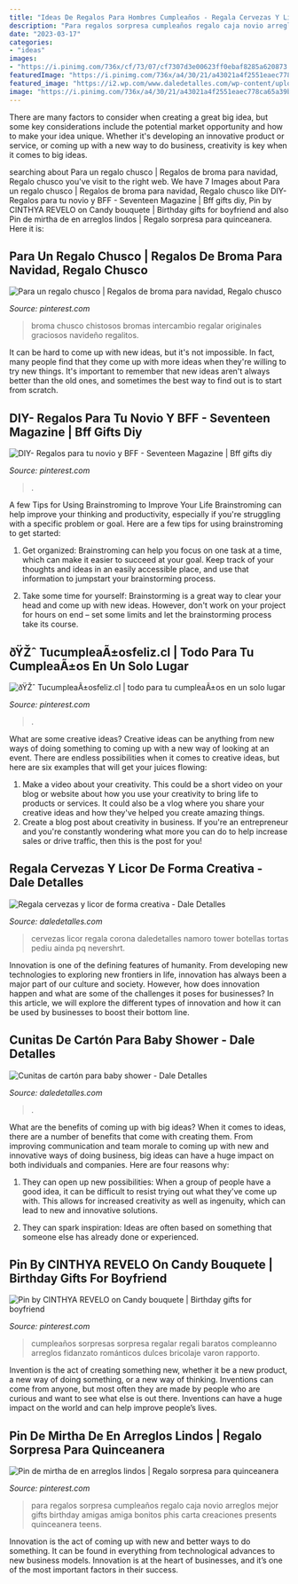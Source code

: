 ```yaml
---
title: "Ideas De Regalos Para Hombres Cumpleaños - Regala Cervezas Y Licor De Forma Creativa"
description: "Para regalos sorpresa cumpleaños regalo caja novio arreglos mejor gifts birthday amigas amiga bonitos phis carta creaciones presents quinceanera teens"
date: "2023-03-17"
categories:
- "ideas"
images:
- "https://i.pinimg.com/736x/cf/73/07/cf7307d3e00623ff0ebaf8285a620873.jpg"
featuredImage: "https://i.pinimg.com/736x/a4/30/21/a43021a4f2551eaec778ca65a39b58be.jpg"
featured_image: "https://i2.wp.com/www.daledetalles.com/wp-content/uploads/2017/03/cunitas-de-carton-para-baby-shower10.jpg"
image: "https://i.pinimg.com/736x/a4/30/21/a43021a4f2551eaec778ca65a39b58be.jpg"
---
```



There are many factors to consider when creating a great big idea, but some key considerations include the potential market opportunity and how to make your idea unique. Whether it's developing an innovative product or service, or coming up with a new way to do business, creativity is key when it comes to big ideas.

	

		
searching about Para un regalo chusco | Regalos de broma para navidad, Regalo chusco you've visit to the right web. We have 7 Images about Para un regalo chusco | Regalos de broma para navidad, Regalo chusco like DIY- Regalos para tu novio y BFF - Seventeen Magazine | Bff gifts diy, Pin by CINTHYA REVELO on Candy bouquete | Birthday gifts for boyfriend and also Pin de mirtha de en arreglos lindos | Regalo sorpresa para quinceanera. Here it is:
		
    
## Para Un Regalo Chusco | Regalos De Broma Para Navidad, Regalo Chusco

<img loading=lazy src="https://i.pinimg.com/736x/ee/7c/09/ee7c09ddfa72e35ac812eb52a9188d19--gag-gifts-nat.jpg" onerror="this.onerror=null;this.src='https://tse1.mm.bing.net/th?id=OIP.g0KUJQ2HgWAHwtg1pNUeeQHaLH&amp;pid=15.1';" alt="Para un regalo chusco | Regalos de broma para navidad, Regalo chusco">

_Source: pinterest.com_

>broma chusco chistosos bromas intercambio regalar originales graciosos navideño regalitos. 

	

It can be hard to come up with new ideas, but it's not impossible. In fact, many people find that they come up with more ideas when they're willing to try new things. It's important to remember that new ideas aren't always better than the old ones, and sometimes the best way to find out is to start from scratch.

    
## DIY- Regalos Para Tu Novio Y BFF - Seventeen Magazine | Bff Gifts Diy

<img loading=lazy src="https://i.pinimg.com/736x/a4/30/21/a43021a4f2551eaec778ca65a39b58be.jpg" onerror="this.onerror=null;this.src='https://tse2.mm.bing.net/th?id=OIP.Lp_aMe6K6UaJcq9fo69pFQHaKM&amp;pid=15.1';" alt="DIY- Regalos para tu novio y BFF - Seventeen Magazine | Bff gifts diy">

_Source: pinterest.com_

>. 

	

A few Tips for Using Brainstroming to Improve Your Life
Brainstroming can help improve your thinking and productivity, especially if you're struggling with a specific problem or goal. Here are a few tips for using brainstroming to get started: 
1. Get organized: Brainstroming can help you focus on one task at a time, which can make it easier to succeed at your goal. Keep track of your thoughts and ideas in an easily accessible place, and use that information to jumpstart your brainstorming process. 

2. Take some time for yourself: Brainstorming is a great way to clear your head and come up with new ideas. However, don't work on your project for hours on end – set some limits and let the brainstorming process take its course. 


    
## ðŸŽˆ TucumpleaÃ±osfeliz.cl | Todo Para Tu CumpleaÃ±os En Un Solo Lugar

<img loading=lazy src="https://i.pinimg.com/736x/9f/3f/a5/9f3fa53cd39b5335c8d18c8076664065.jpg" onerror="this.onerror=null;this.src='https://tse4.mm.bing.net/th?id=OIP.9hp0nwiqAj5iG5U3hm9C6AHaJ4&amp;pid=15.1';" alt="ðŸŽˆ TucumpleaÃ±osfeliz.cl | todo para tu cumpleaÃ±os en un solo lugar">

_Source: pinterest.com_

>. 

	

What are some creative ideas?
Creative ideas can be anything from new ways of doing something to coming up with a new way of looking at an event. There are endless possibilities when it comes to creative ideas, but here are six examples that will get your juices flowing: 
1. Make a video about your creativity. This could be a short video on your blog or website about how you use your creativity to bring life to products or services. It could also be a vlog where you share your creative ideas and how they've helped you create amazing things. 
2. Create a blog post about creativity in business. If you're an entrepreneur and you're constantly wondering what more you can do to help increase sales or drive traffic, then this is the post for you!

    
## Regala Cervezas Y Licor De Forma Creativa - Dale Detalles

<img loading=lazy src="https://i1.wp.com/www.daledetalles.com/wp-content/uploads/2017/05/regala-cervezas-y-licor-de-forma-creativa10.jpg?resize=564%2C751" onerror="this.onerror=null;this.src='https://tse3.mm.bing.net/th?id=OIP.iH_RD91Wmf0YQURrYAT9JwHaJ3&amp;pid=15.1';" alt="Regala cervezas y licor de forma creativa - Dale Detalles">

_Source: daledetalles.com_

>cervezas licor regala corona daledetalles namoro tower botellas tortas pediu ainda pq nevershrt. 

	

Innovation is one of the defining features of humanity. From developing new technologies to exploring new frontiers in life, innovation has always been a major part of our culture and society. However, how does innovation happen and what are some of the challenges it poses for businesses? In this article, we will explore the different types of innovation and how it can be used by businesses to boost their bottom line.

    
## Cunitas De Cartón Para Baby Shower - Dale Detalles

<img loading=lazy src="https://i2.wp.com/www.daledetalles.com/wp-content/uploads/2017/03/cunitas-de-carton-para-baby-shower10.jpg" onerror="this.onerror=null;this.src='https://tse1.mm.bing.net/th?id=OIP.QQ9EG9ozjAuS4RPQWW9k5wHaGo&amp;pid=15.1';" alt="Cunitas de cartón para baby shower - Dale Detalles">

_Source: daledetalles.com_

>. 

	

What are the benefits of coming up with big ideas?
When it comes to ideas, there are a number of benefits that come with creating them. From improving communication and team morale to coming up with new and innovative ways of doing business, big ideas can have a huge impact on both individuals and companies. Here are four reasons why: 
1. They can open up new possibilities: When a group of people have a good idea, it can be difficult to resist trying out what they've come up with. This allows for increased creativity as well as ingenuity, which can lead to new and innovative solutions. 

2. They can spark inspiration: Ideas are often based on something that someone else has already done or experienced.

    
## Pin By CINTHYA REVELO On Candy Bouquete | Birthday Gifts For Boyfriend

<img loading=lazy src="https://i.pinimg.com/736x/c3/f5/a3/c3f5a3cead065219c899b49364153579.jpg" onerror="this.onerror=null;this.src='https://tse2.mm.bing.net/th?id=OIP.dwQRnbT3oQD-GQ3uZhUT-QHaJ4&amp;pid=15.1';" alt="Pin by CINTHYA REVELO on Candy bouquete | Birthday gifts for boyfriend">

_Source: pinterest.com_

>cumpleaños sorpresas sorpresa regalar regali baratos compleanno arreglos fidanzato románticos dulces bricolaje varon rapporto. 

	

Invention is the act of creating something new, whether it be a new product, a new way of doing something, or a new way of thinking. Inventions can come from anyone, but most often they are made by people who are curious and want to see what else is out there. Inventions can have a huge impact on the world and can help improve people’s lives.

    
## Pin De Mirtha De En Arreglos Lindos | Regalo Sorpresa Para Quinceanera

<img loading=lazy src="https://i.pinimg.com/736x/cf/73/07/cf7307d3e00623ff0ebaf8285a620873.jpg" onerror="this.onerror=null;this.src='https://tse3.mm.bing.net/th?id=OIP.VyiylN1mZ9RAU5b8pnpbewHaHa&amp;pid=15.1';" alt="Pin de mirtha de en arreglos lindos | Regalo sorpresa para quinceanera">

_Source: pinterest.com_

>para regalos sorpresa cumpleaños regalo caja novio arreglos mejor gifts birthday amigas amiga bonitos phis carta creaciones presents quinceanera teens. 

	

Innovation is the act of coming up with new and better ways to do something. It can be found in everything from technological advances to new business models. Innovation is at the heart of businesses, and it’s one of the most important factors in their success.

